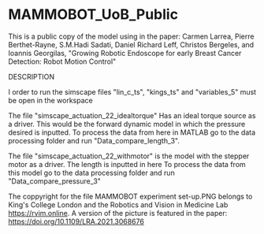 # MAMMOBOT_UoB_Public
This is a public copy of the model using in the paper:
Carmen Larrea, Pierre Berthet-Rayne, S.M.Hadi Sadati, Daniel Richard Leff, Christos Bergeles, and Ioannis Georgilas, "Growing Robotic Endoscope for early Breast Cancer Detection: Robot Motion Control"

DESCRIPTION

I order to run the simscape files "lin_c_ts", "kings_ts" and "variables_5" must be open in the workspace

The file "simscape_actuation_22_idealtorque" Has an ideal torque source as a driver. This would be the forward dynamic model in which the pressure desired is inputted.
To process the data from here in MATLAB go to the data processing folder and run "Data_compare_length_3".

The file "simscape_actuation_22_withmotor" is the model with the stepper motor as a driver. The length is inputted in here
To process the data from this model go to the data processing folder and run "Data_compare_pressure_3"

The coppyright for the file MAMMOBOT experiment set-up.PNG belongs to King's College London and the Robotics and Vision in Medicine Lab https://rvim.online.
A version of the picture is featured in the paper: https://doi.org/10.1109/LRA.2021.3068676

